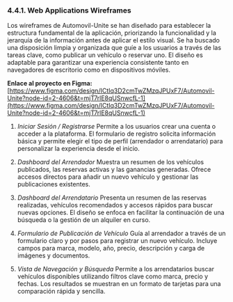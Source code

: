 ### 4.4.1. Web Applications Wireframes

Los wireframes de Automovil-Unite se han diseñado para establecer la estructura fundamental de la aplicación, priorizando la funcionalidad y la jerarquía de la información antes de aplicar el estilo visual. Se ha buscado una disposición limpia y organizada que guíe a los usuarios a través de las tareas clave, como publicar un vehículo o reservar uno. El diseño es adaptable para garantizar una experiencia consistente tanto en navegadores de escritorio como en dispositivos móviles.

**Enlace al proyecto en Figma:** [https://www.figma.com/design/ICtIq3D2cmTwZMzqJPUxF7/Automovil-Unite?node-id=2-4606&t=mjT7rlE8qUSnwcfL-1](https://www.figma.com/design/ICtIq3D2cmTwZMzqJPUxF7/Automovil-Unite?node-id=2-4606&t=mjT7rlE8qUSnwcfL-1)

1.  *Iniciar Sesión / Registrarse*
    Permite a los usuarios crear una cuenta o acceder a la plataforma. El formulario de registro solicita información básica y permite elegir el tipo de perfil (arrendador o arrendatario) para personalizar la experiencia desde el inicio.

2.  *Dashboard del Arrendador*
    Muestra un resumen de los vehículos publicados, las reservas activas y las ganancias generadas. Ofrece accesos directos para añadir un nuevo vehículo y gestionar las publicaciones existentes.

3.  *Dashboard del Arrendatario*
    Presenta un resumen de las reservas realizadas, vehículos recomendados y accesos rápidos para buscar nuevas opciones. El diseño se enfoca en facilitar la continuación de una búsqueda o la gestión de un alquiler en curso.

4.  *Formulario de Publicación de Vehículo*
    Guía al arrendador a través de un formulario claro y por pasos para registrar un nuevo vehículo. Incluye campos para marca, modelo, año, precio, descripción y carga de imágenes y documentos.

5.  *Vista de Navegación y Búsqueda*
    Permite a los arrendatarios buscar vehículos disponibles utilizando filtros clave como marca, precio y fechas. Los resultados se muestran en un formato de tarjetas para una comparación rápida y sencilla.


